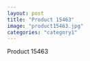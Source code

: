 ```yaml
---
layout: post
title: "Product 15463"
image: "product15463.jpg"
categories: "category1"
---
```

Product 15463
